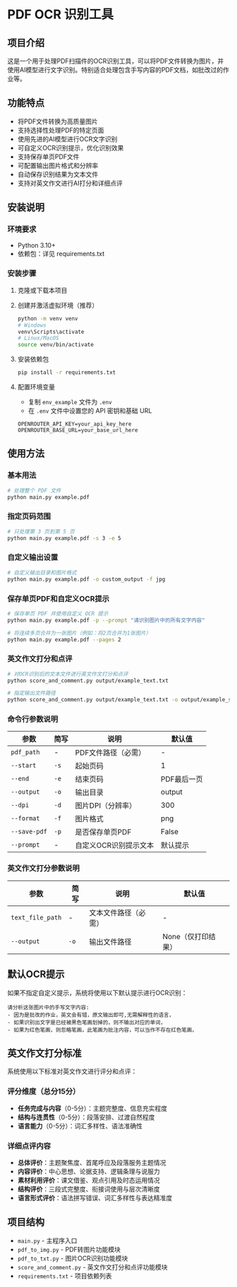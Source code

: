 # PDF OCR 识别工具

## 项目介绍

这是一个用于处理PDF扫描件的OCR识别工具，可以将PDF文件转换为图片，并使用AI模型进行文字识别。特别适合处理包含手写内容的PDF文档，如批改过的作业等。

## 功能特点

- 将PDF文件转换为高质量图片
- 支持选择性处理PDF的特定页面
- 使用先进的AI模型进行OCR文字识别
- 可自定义OCR识别提示，优化识别效果
- 支持保存单页PDF文件
- 可配置输出图片格式和分辨率
- 自动保存识别结果为文本文件
- 支持对英文作文进行AI打分和详细点评

## 安装说明

### 环境要求

- Python 3.10+
- 依赖包：详见 requirements.txt

### 安装步骤

1. 克隆或下载本项目

2. 创建并激活虚拟环境（推荐）
   ```bash
   python -m venv venv
   # Windows
   venv\Scripts\activate
   # Linux/MacOS
   source venv/bin/activate
   ```

3. 安装依赖包
   ```bash
   pip install -r requirements.txt
   ```

4. 配置环境变量
   - 复制 `env_example` 文件为 `.env`
   - 在 `.env` 文件中设置您的 API 密钥和基础 URL
   ```
   OPENROUTER_API_KEY=your_api_key_here
   OPENROUTER_BASE_URL=your_base_url_here
   ```

## 使用方法

### 基本用法

```bash
# 处理整个 PDF 文件
python main.py example.pdf
```

### 指定页码范围

```bash
# 只处理第 3 页到第 5 页
python main.py example.pdf -s 3 -e 5
```

### 自定义输出设置

```bash
# 自定义输出目录和图片格式
python main.py example.pdf -o custom_output -f jpg
```

### 保存单页PDF和自定义OCR提示

```bash
# 保存单页 PDF 并使用自定义 OCR 提示
python main.py example.pdf -p --prompt "请识别图片中的所有文字内容"

# 将连续多页合并为一张图片（例如：将2页合并为1张图片）
python main.py example.pdf --pages 2
```

### 英文作文打分和点评

```bash
# 对OCR识别后的文本文件进行英文作文打分和点评
python score_and_comment.py output/example_text.txt

# 指定输出文件路径
python score_and_comment.py output/example_text.txt -o output/example_score.md
```

### 命令行参数说明

| 参数 | 简写 | 说明 | 默认值 |
|------|------|------|--------|
| `pdf_path` | - | PDF文件路径（必需） | - |
| `--start` | `-s` | 起始页码 | 1 |
| `--end` | `-e` | 结束页码 | PDF最后一页 |
| `--output` | `-o` | 输出目录 | output |
| `--dpi` | `-d` | 图片DPI（分辨率） | 300 |
| `--format` | `-f` | 图片格式 | png |
| `--save-pdf` | `-p` | 是否保存单页PDF | False |
| `--prompt` | - | 自定义OCR识别提示文本 | 默认提示 |

### 英文作文打分参数说明

| 参数 | 简写 | 说明 | 默认值 |
|------|------|------|--------|
| `text_file_path` | - | 文本文件路径（必需） | - |
| `--output` | `-o` | 输出文件路径 | None（仅打印结果） |

## 默认OCR提示

如果不指定自定义提示，系统将使用以下默认提示进行OCR识别：

```
请分析这张图片中的手写文字内容:
- 因为是批改的作业，英文会有错，原文输出即可,无需解释性的语言，
- 如果识别出文字是已经被黑色笔画划掉的，则不输出对应的单词，
- 如果为红色笔画，则忽略笔画，此笔画为批注内容，可以当作不存在红色笔画，
```

## 英文作文打分标准

系统使用以下标准对英文作文进行评分和点评：

### 评分维度（总分15分）

- **任务完成与内容**（0-5分）：主题完整度、信息充实程度
- **结构与连贯性**（0-5分）：段落安排、过渡自然程度
- **语言能力**（0-5分）：词汇多样性、语法准确性

### 详细点评内容

- **总体评价**：主题聚焦度、首尾呼应及段落服务主题情况
- **内容评价**：中心思想、论据支持、逻辑条理与说服力
- **素材利用评价**：课文借鉴、观点引用及时态运用情况
- **结构评价**：三段式完整度、衔接词使用与层次清晰度
- **语言形式评价**：语法拼写错误、词汇多样性与表达精准度

## 项目结构

- `main.py` - 主程序入口
- `pdf_to_img.py` - PDF转图片功能模块
- `pdf_to_txt.py` - 图片OCR识别功能模块
- `score_and_comment.py` - 英文作文打分和点评功能模块
- `requirements.txt` - 项目依赖列表
